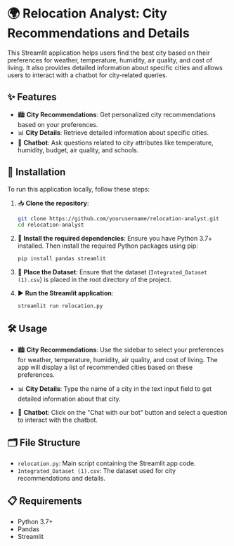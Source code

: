 # 🌍 Relocation Analyst: City Recommendations and Details

This Streamlit application helps users find the best city based on their preferences for weather, temperature, humidity, air quality, and cost of living. It also provides detailed information about specific cities and allows users to interact with a chatbot for city-related queries.

## ✨ Features

- 🏙️ **City Recommendations**: Get personalized city recommendations based on your preferences.
- 📊 **City Details**: Retrieve detailed information about specific cities.
- 🤖 **Chatbot**: Ask questions related to city attributes like temperature, humidity, budget, air quality, and schools.

## 🚀 Installation

To run this application locally, follow these steps:

1. 📥 **Clone the repository**:
    ```bash
    git clone https://github.com/yourusername/relocation-analyst.git
    cd relocation-analyst
    ```

2. 🔧 **Install the required dependencies**:
    Ensure you have Python 3.7+ installed. Then install the required Python packages using pip:
    ```bash
    pip install pandas streamlit
    ```

3. 📁 **Place the Dataset**:
    Ensure that the dataset (`Integrated_Dataset (1).csv`) is placed in the root directory of the project.

4. ▶️ **Run the Streamlit application**:
    ```bash
    streamlit run relocation.py
    ```

## 🛠️ Usage

- 🏙️ **City Recommendations**: Use the sidebar to select your preferences for weather, temperature, humidity, air quality, and cost of living. The app will display a list of recommended cities based on these preferences.

- 📊 **City Details**: Type the name of a city in the text input field to get detailed information about that city.

- 🤖 **Chatbot**: Click on the "Chat with our bot" button and select a question to interact with the chatbot.

## 🗂️ File Structure

- `relocation.py`: Main script containing the Streamlit app code.
- `Integrated_Dataset (1).csv`: The dataset used for city recommendations and details.

## 📋 Requirements

- Python 3.7+
- Pandas
- Streamlit
